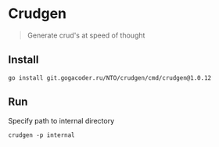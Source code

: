 # Crudgen
> Generate crud's at speed of thought

## Install
```shell
go install git.gogacoder.ru/NTO/crudgen/cmd/crudgen@1.0.12
```

## Run
Specify path to internal directory 
```shell
crudgen -p internal
```
